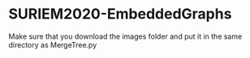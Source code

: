 # SURIEM2020-EmbeddedGraphs

Make sure that you download the images folder and put it in the same directory as MergeTree.py
